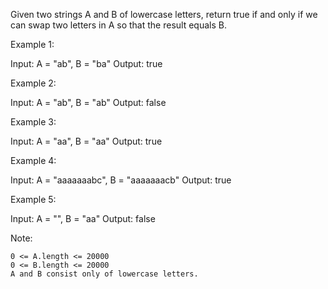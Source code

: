 Given two strings A and B of lowercase letters, return true if and only if we can swap two letters in A so that the result equals B.

 

Example 1:

Input: A = "ab", B = "ba"
Output: true

Example 2:

Input: A = "ab", B = "ab"
Output: false

Example 3:

Input: A = "aa", B = "aa"
Output: true

Example 4:

Input: A = "aaaaaaabc", B = "aaaaaaacb"
Output: true

Example 5:

Input: A = "", B = "aa"
Output: false

 

Note:

    0 <= A.length <= 20000
    0 <= B.length <= 20000
    A and B consist only of lowercase letters.


